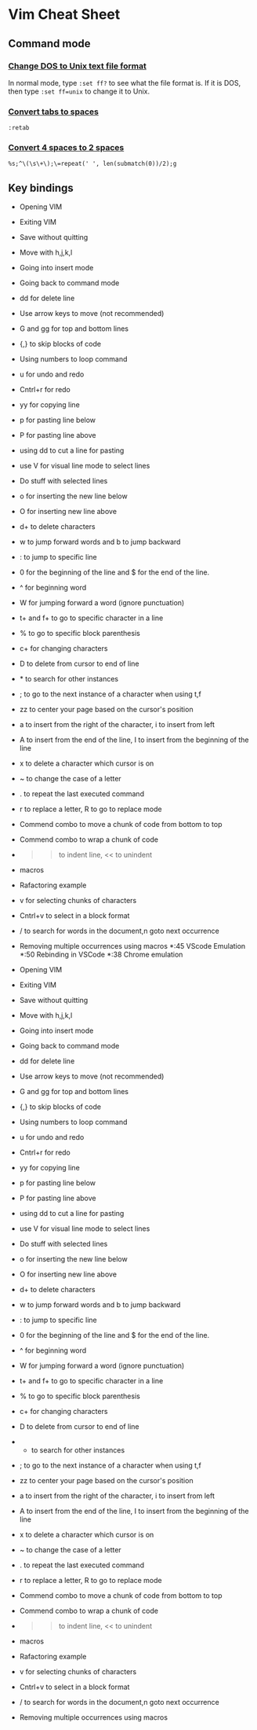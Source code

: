 # Vim Cheat Sheet

## Command mode
### [Change DOS to Unix text file format](https://til.hashrocket.com/posts/hu3jlszfrf-change-dos-to-unix-text-file-format-in-vim)
In normal mode, type `:set ff?` to see what the file format is. If it is DOS, then type `:set ff=unix` to change it to Unix.

### [Convert tabs to spaces](https://stackoverflow.com/questions/426963/replace-tabs-with-spaces-in-vim)
```vim
:retab
```

### [Convert 4 spaces to 2 spaces](https://gist.github.com/ericdouglas/72621cb47b368297feaa)
```vim
%s;^\(\s\+\);\=repeat(' ', len(submatch(0))/2);g
```
## Key bindings
* Opening VIM
* Exiting VIM
* Save without quitting
* Move with h,j,k,l
* Going into insert mode
* Going back to command mode
* dd for delete line
* Use arrow keys to move (not recommended)
* G and gg for top and bottom lines
* {,} to skip blocks of code
* Using numbers to loop command
* u for undo and redo
* Cntrl+r for redo
* yy for copying line 
* p for pasting line below
* P for pasting line above
* using dd to cut a line for pasting
* use V for visual line mode to select lines
* Do stuff with selected lines
* o for inserting the new line below
* O for inserting new line above
* d+<command> to delete characters
* w to jump forward words and b to jump backward
* :<num> to jump to specific line
* 0 for the beginning of the line and $ for the end of the line. 
* ^ for beginning word
* W for jumping forward a word (ignore punctuation)
* t+<char> and f+<char> to go to specific character in a line
* % to go to specific block parenthesis
* c+<command> for changing characters
* D to delete from cursor to end of line
* \* to search for other instances
* ; to go to the next instance of a character when using t,f
* zz to center your page based on the cursor's position
* a to insert from the right of the character, i to insert from left
* A to insert from the end of the line, I to insert from the beginning of the line
* x to delete a character which cursor is on
* ~ to change the case of a letter
* . to repeat the last executed command
* r to replace a letter, R to go to replace mode
* Commend combo to move a chunk of code from bottom to top
* Commend combo to wrap a chunk of code
* >> to indent line, << to unindent
* macros
* Rafactoring example
* v for selecting chunks of characters
* Cntrl+v to select in a block format
* /<chars> to search for words in the document,n goto next occurrence
* Removing multiple occurrences using macros
*:45 VScode Emulation
*:50 Rebinding <Esc> in VSCode
*:38 Chrome emulation

* Opening VIM
* Exiting VIM
* Save without quitting
* Move with h,j,k,l
* Going into insert mode
* Going back to command mode
* dd for delete line
* Use arrow keys to move (not recommended)
* G and gg for top and bottom lines
* {,} to skip blocks of code
* Using numbers to loop command
* u for undo and redo
* Cntrl+r for redo
* yy for copying line 
* p for pasting line below
* P for pasting line above
* using dd to cut a line for pasting
* use V for visual line mode to select lines
* Do stuff with selected lines
* o for inserting the new line below
* O for inserting new line above
* d+<command> to delete characters
* w to jump forward words and b to jump backward
* :<num> to jump to specific line
* 0 for the beginning of the line and $ for the end of the line. 
* ^ for beginning word
* W for jumping forward a word (ignore punctuation)
* t+<char> and f+<char> to go to specific character in a line
* % to go to specific block parenthesis
* c+<command> for changing characters
* D to delete from cursor to end of line
* * to search for other instances
* ; to go to the next instance of a character when using t,f
* zz to center your page based on the cursor's position
* a to insert from the right of the character, i to insert from left
* A to insert from the end of the line, I to insert from the beginning of the line
* x to delete a character which cursor is on
* ~ to change the case of a letter
* . to repeat the last executed command
* r to replace a letter, R to go to replace mode
* Commend combo to move a chunk of code from bottom to top
* Commend combo to wrap a chunk of code
* >> to indent line, << to unindent
* macros
* Rafactoring example
* v for selecting chunks of characters
* Cntrl+v to select in a block format
* /<chars> to search for words in the document,n goto next occurrence
* Removing multiple occurrences using macros
